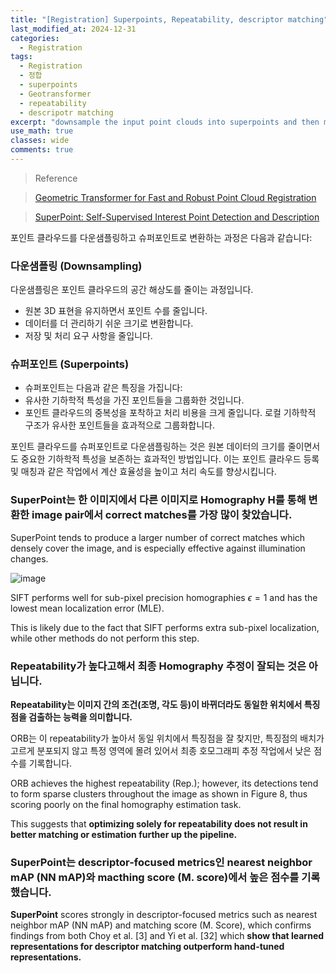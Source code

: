 ```yaml
---
title: "[Registration] Superpoints, Repeatability, descriptor matching"
last_modified_at: 2024-12-31
categories:
  - Registration
tags:
  - Registration
  - 정합
  - superpoints
  - Geotransformer
  - repeatability
  - descripotr matching
excerpt: "downsample the input point clouds into superpoints and then match them through examining whether their local neighborhood (patch) overlaps."
use_math: true
classes: wide
comments: true
---
```


> Reference

> [Geometric Transformer for Fast and Robust Point Cloud Registration](https://openaccess.thecvf.com/content/CVPR2022/papers/Qin_Geometric_Transformer_for_Fast_and_Robust_Point_Cloud_Registration_CVPR_2022_paper.pdf)

> [SuperPoint: Self-Supervised Interest Point Detection and Description](https://openaccess.thecvf.com/content_cvpr_2018_workshops/papers/w9/DeTone_SuperPoint_Self-Supervised_Interest_CVPR_2018_paper.pdf)

포인트 클라우드를 다운샘플링하고 슈퍼포인트로 변환하는 과정은 다음과 같습니다:

### 다운샘플링 (Downsampling)
다운샘플링은 포인트 클라우드의 공간 해상도를 줄이는 과정입니다.
- 원본 3D 표현을 유지하면서 포인트 수를 줄입니다.
- 데이터를 더 관리하기 쉬운 크기로 변환합니다.
- 저장 및 처리 요구 사항을 줄입니다.

### 슈퍼포인트 (Superpoints)
- 슈퍼포인트는 다음과 같은 특징을 가집니다:
- 유사한 기하학적 특성을 가진 포인트들을 그룹화한 것입니다.
- 포인트 클라우드의 중복성을 포착하고 처리 비용을 크게 줄입니다.
로컬 기하학적 구조가 유사한 포인트들을 효과적으로 그룹화합니다.

포인트 클라우드를 슈퍼포인트로 다운샘플링하는 것은 원본 데이터의 크기를 줄이면서도 중요한 기하학적 특성을 보존하는 효과적인 방법입니다. 이는 포인트 클라우드 등록 및 매칭과 같은 작업에서 계산 효율성을 높이고 처리 속도를 향상시킵니다.

### SuperPoint는 한 이미지에서 다른 이미지로 Homography H를 통해 변환한 image pair에서 correct matches를 가장 많이 찾았습니다.

SuperPoint tends to produce a larger number of correct matches which densely cover the image, and is especially effective against illumination changes.

![image](https://github.com/user-attachments/assets/db590a3f-2eb4-4edd-b68a-900784bdf577)

SIFT performs well for sub-pixel precision homographies $\epsilon = 1$ and has the lowest mean localization error (MLE). 

This is likely due to the fact that SIFT performs extra sub-pixel localization, while other methods do not perform this step.

### Repeatability가 높다고해서 최종 Homography 추정이 잘되는 것은 아닙니다.

**Repeatability는 이미지 간의 조건(조명, 각도 등)이 바뀌더라도 동일한 위치에서 특징점을 검출하는 능력을 의미합니다.**

ORB는 이 repeatability가 높아서 동일 위치에서 특징점을 잘 찾지만, 특징점의 배치가 고르게 분포되지 않고 특정 영역에 몰려 있어서 최종 호모그래피 추정 작업에서 낮은 점수를 기록합니다.

ORB achieves the highest repeatability (Rep.); however, its detections tend to form sparse clusters throughout the image as shown in Figure 8, thus scoring poorly on the final homography estimation task.

This suggests that **optimizing solely for repeatability does not result in better matching or estimation further up the pipeline.**

### SuperPoint는 descriptor-focused metrics인 nearest neighbor mAP (NN mAP)와 macthing score (M. score)에서 높은 점수를 기록했습니다.

**SuperPoint** scores strongly in descriptor-focused metrics such as nearest neighbor mAP (NN mAP) and matching score (M. Score), which confirms findings from both Choy et al. [3] and Yi et al. [32] which **show that learned representations for descriptor matching outperform hand-tuned representations.**
